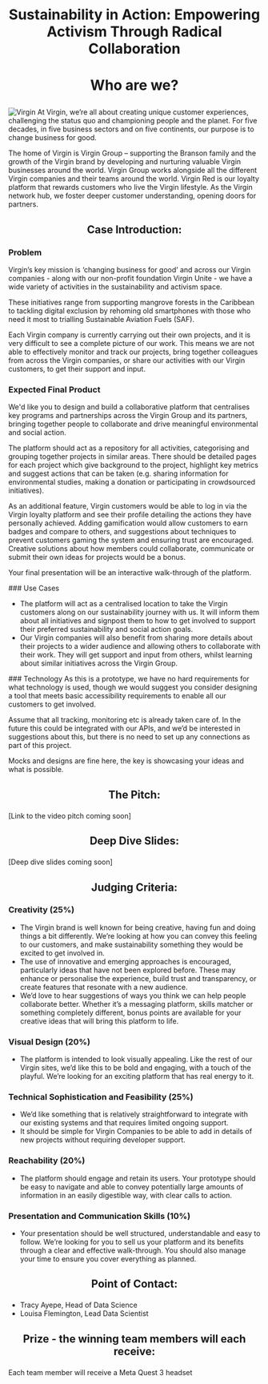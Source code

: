 # <p align="center"> Sustainability in Action: Empowering Activism Through Radical Collaboration  </p>


# <p align="center"> Who are we? </p>
![Virgin](virgin_banner.png)
At Virgin, we’re all about creating unique customer experiences, challenging the status quo and championing people and the planet. For five decades, in five business sectors and on five continents, our purpose is to change business for good.  

The home of Virgin is Virgin Group – supporting the Branson family and the growth of the Virgin brand by developing and nurturing valuable Virgin businesses around the world. Virgin Group works alongside all the different Virgin companies and their teams around the world. Virgin Red is our loyalty platform that rewards customers who live the Virgin lifestyle. As the Virgin network hub, we foster deeper customer understanding, opening doors for partners. 


## <p align="center"> Case Introduction: </p>
### Problem
Virgin’s key mission is ‘changing business for good’ and across our Virgin companies - along with our non-profit foundation Virgin Unite - we have a wide variety of activities in the sustainability and activism space.  

These initiatives range from supporting mangrove forests in the Caribbean to tackling digital exclusion by rehoming old smartphones with those who need it most to trialling Sustainable Aviation Fuels (SAF).  

Each Virgin company is currently carrying out their own projects, and it is very difficult to see a complete picture of our work. This means we are not able to effectively monitor and track our projects, bring together colleagues from across the Virgin companies, or share our activities with our Virgin customers, to get their support and input.  


### Expected Final Product
We'd like you to design and build a collaborative platform that centralises key programs and partnerships across the Virgin Group and its partners, bringing together people to collaborate and drive meaningful environmental and social action. 

The platform should act as a repository for all activities, categorising and grouping together projects in similar areas. There should be detailed pages for each project which give background to the project, highlight key metrics and suggest actions that can be taken (e.g. sharing information for environmental studies, making a donation or participating in crowdsourced initiatives).  

As an additional feature, Virgin customers would be able to log in via the Virgin loyalty platform and see their profile detailing the actions they have personally achieved. Adding gamification would allow customers to earn badges and compare to others, and suggestions about techniques to prevent customers gaming the system and ensuring trust are encouraged. Creative solutions about how members could collaborate, communicate or submit their own ideas for projects would be a bonus.  

Your final presentation will be an interactive walk-through of the platform. 


### Use Cases
- The platform will act as a centralised location to take the Virgin customers along on our sustainability journey with us. It will inform them about all initiatives and signpost them to how to get involved to support their preferred sustainability and social action goals.   
- Our Virgin companies will also benefit from sharing more details about their projects to a wider audience and allowing others to collaborate with their work. They will get support and input from others, whilst learning about similar initiatives across the Virgin Group. 


### Technology
As this is a prototype, we have no hard requirements for what technology is used, though we would suggest you consider designing a tool that meets basic accessibility requirements to enable all our customers to get involved.  

Assume that all tracking, monitoring etc is already taken care of. In the future this could be integrated with our APIs, and we’d be interested in suggestions about this, but there is no need to set up any connections as part of this project.  

Mocks and designs are fine here, the key is showcasing your ideas and what is possible. 


## <p align="center"> The Pitch: </p>
[Link to the video pitch coming soon]


## <p align="center"> Deep Dive Slides: </p>
[Deep dive slides coming soon]
<p align="center">  </p>


## <p align="center"> Judging Criteria: </p>
### Creativity (25%) 
- The Virgin brand is well known for being creative, having fun and doing things a bit differently. We’re looking at how you can convey this feeling to our customers, and make sustainability something they would be excited to get involved in. 
- The use of innovative and emerging approaches is encouraged, particularly ideas that have not been explored before. These may enhance or personalise the experience, build trust and transparency, or create features that resonate with a new audience. 
- We’d love to hear suggestions of ways you think we can help people collaborate better. Whether it’s a messaging platform, skills matcher or something completely different, bonus points are available for your creative ideas that will bring this platform to life.  


### Visual Design (20%) 
- The platform is intended to look visually appealing. Like the rest of our Virgin sites, we’d like this to be bold and engaging, with a touch of the playful. We’re looking for an exciting platform that has real energy to it.  


### Technical Sophistication and Feasibility (25%) 
- We’d like something that is relatively straightforward to integrate with our existing systems and that requires limited ongoing support.  
- It should be simple for Virgin Companies to be able to add in details of new projects without requiring developer support.  


### Reachability (20%) 
- The platform should engage and retain its users. Your prototype should be easy to navigate and able to convey potentially large amounts of information in an easily digestible way, with clear calls to action.  


### Presentation and Communication Skills (10%) 
- Your presentation should be well structured, understandable and easy to follow. We’re looking for you to sell us your platform and its benefits through a clear and effective walk-through. You should also manage your time to ensure you cover everything as planned.  


## <p align="center"> Point of Contact: </p>
- Tracy Ayepe, Head of Data Science 
- Louisa Flemington, Lead Data Scientist 


## <p align="center"> Prize - the winning team members will each receive: </p>
Each team member will receive a Meta Quest 3 headset
